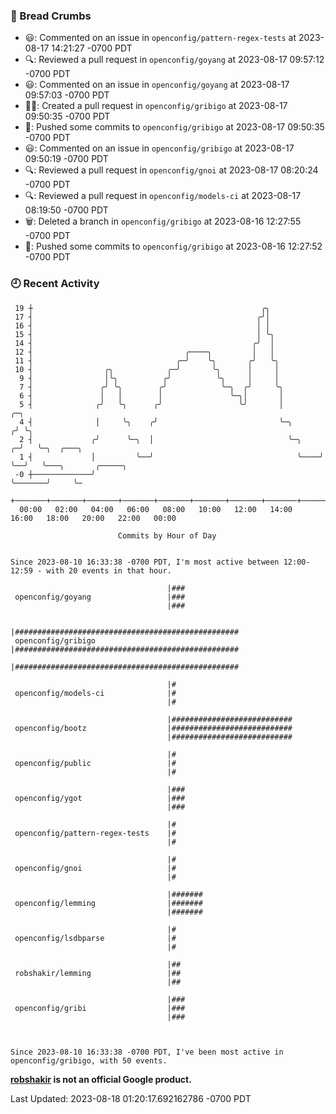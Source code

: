 ### 🍞 Bread Crumbs

 * 😃: Commented on an issue in `openconfig/pattern-regex-tests` at 2023-08-17 14:21:27 -0700 PDT
 * 🔍: Reviewed a pull request in  `openconfig/goyang` at 2023-08-17 09:57:12 -0700 PDT
 * 😃: Commented on an issue in `openconfig/goyang` at 2023-08-17 09:57:03 -0700 PDT
 * ✍🏼: Created a pull request in `openconfig/gribigo` at 2023-08-17 09:50:35 -0700 PDT
 * 🚢: Pushed some commits to `openconfig/gribigo` at 2023-08-17 09:50:35 -0700 PDT
 * 😃: Commented on an issue in `openconfig/gribigo` at 2023-08-17 09:50:19 -0700 PDT
 * 🔍: Reviewed a pull request in  `openconfig/gnoi` at 2023-08-17 08:20:24 -0700 PDT
 * 🔍: Reviewed a pull request in  `openconfig/models-ci` at 2023-08-17 08:19:50 -0700 PDT
 * 🗑: Deleted a branch in `openconfig/gribigo` at 2023-08-16 12:27:55 -0700 PDT
 * 🚢: Pushed some commits to `openconfig/gribigo` at 2023-08-16 12:27:52 -0700 PDT

### 🕘 Recent Activity
```
 19 ┼                                                   ╭╮
 17 ┤                                                  ╭╯│
 16 ┤                                                  │ │
 15 ┤                                                  │ ╰╮
 14 ┤                                                 ╭╯  │
 12 ┤                                  ╭────╮         │   │
 11 ┤                                ╭─╯    ╰╮       ╭╯   ╰╮
 10 ┤                ╭╮            ╭─╯       ╰╮      │     │
  9 ┤                │╰╮          ╭╯          ╰╮     │     │
  7 ┤               ╭╯ ╰╮        ╭╯            ╰─╮  ╭╯     ╰╮
  6 ┤               │   │        │               ╰─╮│       │
  5 ┤              ╭╯   ╰╮      ╭╯                 ╰╯       │           ╭─╮
  4 ┤              │     ╰╮    ╭╯                           ╰─╮        ╭╯ ╰╮
  2 ┤             ╭╯      ╰─╮  │                              ╰─╮    ╭─╯   ╰─╮  ╭───╮
  1 ┤             │         ╰──╯                                ╰────╯       ╰──╯   ╰───╮       ╭─────╮
 -0 ┼─────────────╯                                                                     ╰───────╯     ╰─
    +───────+───────+───────+───────+───────+───────+───────+───────+───────+───────+───────+───────+────
  00:00   02:00   04:00   06:00   08:00   10:00   12:00   14:00   16:00   18:00   20:00   22:00   00:00   

						Commits by Hour of Day


Since 2023-08-10 16:33:38 -0700 PDT, I'm most active between 12:00-12:59 - with 20 events in that hour.

```



```
                                   |###
 openconfig/goyang                 |###
                                   |###

                                   |##################################################
 openconfig/gribigo                |##################################################
                                   |##################################################

                                   |#
 openconfig/models-ci              |#
                                   |#

                                   |###########################
 openconfig/bootz                  |###########################
                                   |###########################

                                   |#
 openconfig/public                 |#
                                   |#

                                   |###
 openconfig/ygot                   |###
                                   |###

                                   |#
 openconfig/pattern-regex-tests    |#
                                   |#

                                   |#
 openconfig/gnoi                   |#
                                   |#

                                   |#######
 openconfig/lemming                |#######
                                   |#######

                                   |#
 openconfig/lsdbparse              |#
                                   |#

                                   |##
 robshakir/lemming                 |##
                                   |##

                                   |###
 openconfig/gribi                  |###
                                   |###



Since 2023-08-10 16:33:38 -0700 PDT, I've been most active in openconfig/gribigo, with 50 events.

```
**[robshakir](mailto:robjs@google.com) is not an official Google product.**  


Last Updated: 2023-08-18 01:20:17.692162786 -0700 PDT
